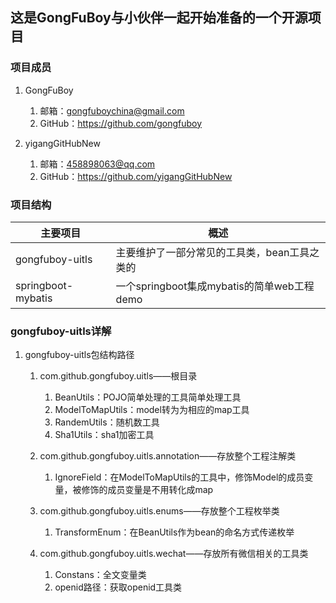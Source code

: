## 这是GongFuBoy与小伙伴一起开始准备的一个开源项目

### 项目成员

1. GongFuBoy

    1. 邮箱：gongfuboychina@gmail.com
    2. GitHub：https://github.com/gongfuboy

2. yigangGitHubNew

    1. 邮箱：458898063@qq.com
    2. GitHub：https://github.com/yigangGitHubNew
    
### 项目结构

|主要项目   |概述|
|---|---|
|gongfuboy-uitls   |主要维护了一部分常见的工具类，bean工具之类的|
|springboot-mybatis|一个springboot集成mybatis的简单web工程demo|

### gongfuboy-uitls详解

1. gongfuboy-uitls包结构路径

    1. com.github.gongfuboy.uitls——根目录
    
        1. BeanUtils：POJO简单处理的工具简单处理工具
        2. ModelToMapUtils：model转为为相应的map工具
        3. RandemUtils：随机数工具
        4. Sha1Utils：sha1加密工具
        
    2. com.github.gongfuboy.uitls.annotation——存放整个工程注解类
    
        1. IgnoreField：在ModelToMapUtils的工具中，修饰Model的成员变量，被修饰的成员变量是不用转化成map

    3. com.github.gongfuboy.uitls.enums——存放整个工程枚举类
    
        1. TransformEnum：在BeanUtils作为bean的命名方式传递枚举
        
    4. com.github.gongfuboy.uitls.wechat——存放所有微信相关的工具类
    
        1. Constans：全文变量类
        2. openid路径：获取openid工具类